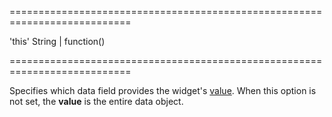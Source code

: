 ===========================================================================
<!--default-->'this'<!--/default-->
<!--type-->String | function()<!--/type-->
===========================================================================

<!--shortDescription-->
Specifies which data field provides the widget's [value]({basewidgetpath}/Configuration/#value). When this option is not set, the **value** is the entire data object.
<!--/shortDescription-->

<!--fullDescription-->

<!--/fullDescription-->